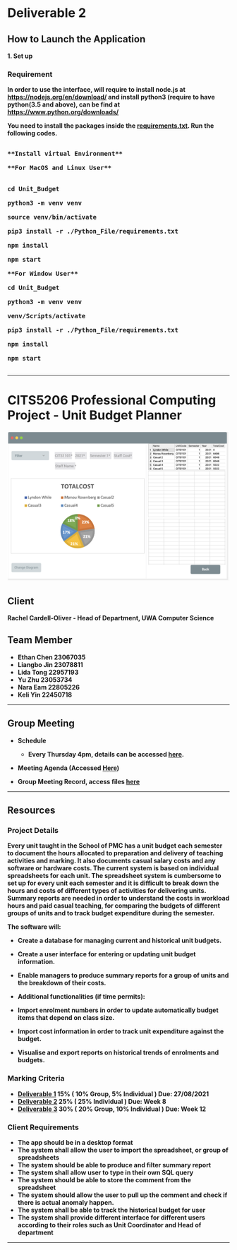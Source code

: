# Deliverable 2

## How to Launch the Application

<b>1. Set up<b>

### Requirement 

**In order to use the interface, will require to install node.js at https://nodejs.org/en/download/ and install python3 (require to have python(3.5 and above), can be find at https://www.python.org/downloads/**

You need to install the packages inside the [<b>requirements.txt<b>](./Unit_Budget/Python_File/requirements.txt). Run the following codes.

<pre>

**Install virtual Environment**

**For MacOS and Linux User**


cd Unit_Budget

python3 -m venv venv 

source venv/bin/activate

pip3 install -r ./Python_File/requirements.txt

npm install

npm start

**For Window User**

cd Unit_Budget

python3 -m venv venv 

venv/Scripts/activate

pip3 install -r ./Python_File/requirements.txt

npm install

npm start

</pre>

<hr>


# CITS5206 Professional Computing Project - Unit Budget Planner

![image info](./Resources/Prototype.png)

## Client
<b>Rachel Cardell-Oliver</b> - Head of Department, UWA Computer Science

## Team Member
- Ethan Chen 23067035
- Liangbo Jin 23078811
- Lida Tong 22957193
- Yu Zhu 23053734
- Nara Eam 22805226
- Keli Yin 22450718

<hr>

## Group Meeting

- Schedule
  - Every <b>Thursday 4pm</b>, details can be accessed [<b>here</b>](./Group_Meeting/Meeting_Record/20210729_Meeting_Minutes).

- Meeting Agenda (Accessed [Here](./Group_Meeting))
- Group Meeting Record, access files [here](./Group_Meeting/Meeting_Record)

<hr>

## Resources

### Project Details

Every unit taught in the School of PMC has a unit budget each semester to document the hours allocated to preparation and delivery of teaching activities and marking. It also documents casual salary costs and any software or hardware costs. The current system is based on individual spreadsheets for each unit. The spreadsheet system is cumbersome to set up for every unit each semester and it is difficult to break down the hours and costs of different types of activities for delivering units. Summary reports are needed in order to understand the costs in workload hours and paid casual teaching, for comparing the budgets of different groups of units and to track budget expenditure during the semester.

The software will:

- Create a database for managing current and historical unit budgets.
- Create a user interface for entering or updating unit budget information.
- Enable managers to produce summary reports for a group of units and the breakdown of their costs.
- Additional functionalities (if time permits):

- Import enrolment numbers in order to update automatically budget items that depend on class size.
- Import cost information in order to track unit expenditure against the budget.
- Visualise and export reports on historical trends of enrolments and budgets.

### Marking Criteria

- [Deliverable 1](./Project_Details/Deliverable_1_Details.docx) 15% ( 10% Group, 5% Individual ) <b>Due: 27/08/2021</b>
- [Deliverable 2](./Project_Details/) 25% ( 25% Individual ) <b>Due: Week 8</b>
- [Deliverable 3](./Project_Details/) 30% ( 20% Group, 10% Individual ) <b>Due: Week 12</b>

### Client Requirements
- The app should be in a desktop format 
- The system shall allow the user to import the spreadsheet, or group of spreadsheets
- The system should be able to produce and filter summary report  
- The system shall allow user to type in their own SQL query
- The system should be able to store the comment from the spreadsheet  
- The system should allow the user to pull up the comment and check if there is actual anomaly happen.
- The system shall be able to track the historical budget for user
- The system shall provide different interface for different users according to their roles such as Unit Coordinator and Head of department



<hr>


